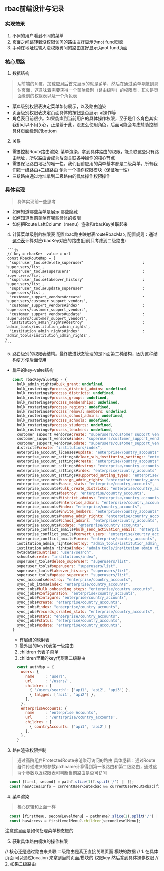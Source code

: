 ## rbac前端设计与记录
 ### 实现效果
 1. 不同的用户看到不同的菜单
 2. 页面之间跳转到没权限访问的路由友好显示为not fund页面
 3. 手动在地址栏输入没权限访问的路由友好显示为not fund页面
 ### 核心思路
  1. 数据结构
  > 从前端的角度，加载应用后首先展示的就是菜单，然后在通过菜单导航到具体页面，这意味着需要获得一个菜单级别（路由级别）的权限表，其次是页面级别的权限表以及一个角色表
  - 菜单级别权限表决定菜单如何展示，以及路由渲染
  - 页面级别权限表决定页面具体的按钮是否展示 可操作等
  - 角色表目前很少。如果能拿到当前用户的具体操作权限，至于是什么角色其实我们可以不用关心，正是基于此，没怎么使用角色，后面可能会考虑辅助控制具体页面级别的bottom
  
  2. 关联
  - 需要控制Route路由渲染, 菜单渲染，拿到具体路由的权限，能关联这些只有路由地址，所以路由会成为后面关联各种操作的核心节点
  - 需要保证路由地址的唯一性。我们目前应用的菜单基本都是二级菜单，所有我们把一级路由+二级路由 作为一个操作权限模块（保证唯一性）
  - 三级路由通过地址拿到二级路由的具体操作权限操作

 ### 具体实现
  > 具体实现前一些思考
   - 如何知道哪些菜单是展示 哪些隐藏
   - 如何知道当前菜单有哪些具体的权限
   - 如何把Route LeftColumn（menu）渲染和rbacKey关联起来


   4. 计算菜单级别的权限表
     配置rbac路由映射表routeRbacMap, 配置规则：通过[这个表](https://shimo.im/sheets/5s64xm0zkT4vCuKy/ZruKR)计算对应rbacKey对应的路由(目前只考虑到二级路由)
     
     ```js
     // key = rbacKey  value = url
     const RbacRouteMap = {
      'superuser_tools#delete_superuser'                           : 'superusers/list',
      'superuser_tools#superusers'                                 : 'superusers/list',
      'superuser_tools#takeover_history'                           : 'superusers/list',
      'superuser_tools#update_superuser'                           : 'superusers/list',
      'customer_support_vendors#create'                            : 'superusers/customer_support_vendors',
      'customer_support_vendors#index'                             : 'superusers/customer_support_vendors',
      'customer_support_vendors#update'                            : 'superusers/customer_support_vendors',
      'institution_admin_rights#destroy'                           : 'admin_tools/institution_admin_rights',
      'institution_admin_rights#index'                             : 'admin_tools/institution_admin_rights',
    }
    ```
   5. 路由级别的权限表结构。最终放进状态管理的是下面第二种结构，因为这种结构更方便后面使用
  - 扁平的key-value结构
      ```javascript
      const rbacKeyValueMap = {
        bulk_admin_rights#bulk_grant: undefined,
        bulk_rosterings#process_district_admins: undefined,
        bulk_rosterings#process_districts: undefined,
        bulk_rosterings#process_groups: undefined,
        bulk_rosterings#process_memberships: undefined,
        bulk_rosterings#process_regions: undefined,
        bulk_rosterings#process_removal_members: undefined,
        bulk_rosterings#process_school_admins: undefined,
        bulk_rosterings#process_schools: undefined,
        bulk_rosterings#process_students: undefined,
        bulk_rosterings#process_teachers: undefined,
        customer_support_vendors#create: "superusers/customer_support_vendors",
        customer_support_vendors#index: "superusers/customer_support_vendors",
        customer_support_vendors#update: "superusers/customer_support_vendors",
        districts#create: "institutions/index",
        enterprise_account_licenses#update: "enterprise/country_accounts",
        enterprise_account_settings#clear_sub_institution_settings: "enterprise/country_accounts",
        enterprise_account_settings#create: "enterprise/country_accounts",
        enterprise_account_settings#destroy: "enterprise/country_accounts",
        enterprise_account_settings#index: "enterprise/country_accounts"
        enterprise_account_settings#supported_setting_types: "enterprise/country_accounts",
        enterprise_accounts#assign_admin_rights: "enterprise/country_accounts",
        enterprise_accounts#basic_stats: "enterprise/country_accounts",
        enterprise_accounts#bulk_create_districts: "enterprise/country_accounts",
        enterprise_accounts#destroy: "enterprise/country_accounts",
        enterprise_accounts#district_admins: "enterprise/country_accounts",
        enterprise_accounts#enterprise_admins: "enterprise/country_accounts",
        enterprise_accounts#index: "enterprise/country_accounts",
        enterprise_accounts#invite_members: "enterprise/country_accounts",
        enterprise_accounts#remove_admin_rights: "enterprise/country_accounts",
        enterprise_accounts#school_admins: "enterprise/country_accounts",
        enterprise_accounts#update: "enterprise/country_accounts",
        enterprise_conflict_emails#bulk_send_activation_emails: "enterprise/country_accounts",
        enterprise_conflict_emails#convert_users: "enterprise/country_accounts",
        enterprise_conflict_emails#index: "enterprise/country_accounts",
        institution_admin_rights#destroy: "admin_tools/institution_admin_rights",
        institution_admin_rights#index: "admin_tools/institution_admin_rights",
        metadata#countries: "users/search",
        schools#create: "institutions/index",
        superuser_tools#delete_superuser: "superusers/list",
        superuser_tools#superusers: "superusers/list",
        superuser_tools#takeover_history: "superusers/list",
        superuser_tools#update_superuser: "superusers/list",
        sync_accounts#destroy: "enterprise/country_accounts",
        sync_job_items#index: "enterprise/country_accounts",
        sync_jobs#bulk_onboarding_steps: "enterprise/country_accounts",
        sync_jobs#configuration: "enterprise/country_accounts",
        sync_jobs#configure: "enterprise/country_accounts",
        sync_jobs#create: "enterprise/country_accounts",
        sync_jobs#index: "enterprise/country_accounts",
        sync_jobs#records_created_stats: "enterprise/country_accounts",
        sync_jobs#stats: "enterprise/country_accounts",
        sync_jobs#status: "enterprise/country_accounts",
        sync_jobs#update: "enterprise/country_accounts",
      }
      ```

    - 有层级的映射表
     1. 最外层的key代表第一级路由
     2. children 代表子菜单
     3. children里面的key代表第二级路由
   
    ```javascript
      const authMap = {
        users: {
          name     : 'users',
          url      : '/users/',
          children : [
            { '/users/search': ['api1', 'api2', 'api3'] },
            { falgged: ['api1', 'api2'] },
          ],
        },
        enterpriseAccounts: {
          name     : 'enterprise Accounts',
          url      : '/enterprise/country_accounts',
          children : [
            { countryAccounts: ['api1', 'api2'] }
          ],
        },
      };
    ```

3. 路由渲染权限控制
  > 通过高阶组件ProtectedRoute来渲染可访问的路由
  具体逻辑：通过Route组件传递进来的参数pathname计算得到第一级路由和第二级路由，通过这两个参数以及权限表可判断当前路由是否可访问
  ```js
    const [first, second] = path?.slice(1)?.split('/') || [];
    const hasAccessInfo = currentUserRouteRbac && currentUserRouteRbac[first]?.children[second];
  ```

4. 菜单渲染
  > 核心逻辑和上面一样
  ```js
    const [firstMenu, secondLevelMenu] = pathname?.slice(1).split('/') || [];
    const hasAccess = firstLevelMenu?.children[secondLevelMenu];
  ```
  注意这里面是如何处理菜单模态框的

5. 获取具体路由模块的操作权限
   
     

  // 核心还是通过路由来关联  二级路由是真正直接关联页面 模块的数据
  // 1. 在具体页面 可以通过location 来拿到当前页面/模块的 权限key  然后拿到具体操作权限
  // 2. 如果二级路由
    
